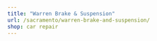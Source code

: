 ```yaml
---
title: "Warren Brake & Suspension"
url: /sacramento/warren-brake-and-suspension/
shop: car repair
---
```


